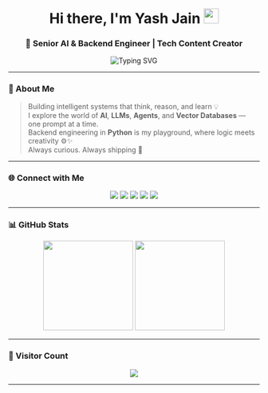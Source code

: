<h1 align="center">Hi there, I'm Yash Jain <img src="https://media.giphy.com/media/hvRJCLFzcasrR4ia7z/giphy.gif" width="30px"></h1>
<h3 align="center">🚀 Senior AI & Backend Engineer | Tech Content Creator</h3>

<p align="center">
  <img src="https://readme-typing-svg.demolab.com?font=Fira+Code&pause=1000&center=true&vCenter=true&width=435&lines=AI+%7C+LLMs+%7C+Agents+%7C+ML;Python+%7C+Flask+%7C+Django;Making+Complex+Things+Simple+%F0%9F%92%BB" alt="Typing SVG" />
</p>

---

### 🧠 About Me

> Building intelligent systems that think, reason, and learn 💡  
> I explore the world of **AI**, **LLMs**, **Agents**, and **Vector Databases** — one prompt at a time.  
> Backend engineering in **Python** is my playground, where logic meets creativity ⚙️✨  
> Always curious. Always shipping 🚀

---

### 🌐 Connect with Me

<p align="center">
  <a href="https://github.com/yash0307jain"><img src="https://img.shields.io/badge/Github-000?style=for-the-badge&logo=github&logoColor=white"/></a>
  <a href="https://www.linkedin.com/in/yash0307jain"><img src="https://img.shields.io/badge/LinkedIn-0077B5?style=for-the-badge&logo=linkedin&logoColor=white"/></a>
  <a href="https://www.youtube.com/@yash0307jain"><img src="https://img.shields.io/badge/YouTube-FF0000?style=for-the-badge&logo=youtube&logoColor=white"/></a>
  <a href="https://topmate.io/yash0307jain"><img src="https://img.shields.io/badge/Topmate-orange?style=for-the-badge&logo=Topmate&logoColor=white"/></a>
  <a href="https://yash0307jain.medium.com"><img src="https://img.shields.io/badge/Medium-12100E?style=for-the-badge&logo=medium&logoColor=white"/></a>
</p>

---

### 📊 GitHub Stats

<p align="center">
  <img src="https://github-readme-stats.vercel.app/api?username=yash0307jain&show_icons=true&theme=tokyonight" height="180px"/>
  <img src="https://github-readme-stats.vercel.app/api/top-langs/?username=yash0307jain&layout=compact&theme=tokyonight&hide=css,scss,html" height="180px"/>
</p>

---

### 👀 Visitor Count

<p align="center">
  <img src="https://profile-counter.glitch.me/yash0307jain/count.svg" />
</p>

---
